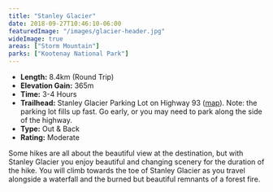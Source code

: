```yaml
---
title: "Stanley Glacier"
date: 2018-09-27T10:46:10-06:00
featuredImage: "/images/glacier-header.jpg"
wideImage: true
areas: ["Storm Mountain"]
parks: ["Kootenay National Park"]
---
```


- **Length:** 8.4km (Round Trip)
- **Elevation Gain:** 365m
- **Time:** 3-4 Hours
- **Trailhead:** Stanley Glacier Parking Lot on Highway 93 ([map](https://goo.gl/maps/T9Bo5pwqk7N2)). Note: the parking lot fills up fast. Go early, or you may need to park along the side of the highway.
- **Type:** Out & Back
- **Rating:** Moderate

Some hikes are all about the beautiful view at the destination, but with Stanley Glacier you enjoy beautiful and changing scenery for the duration of the hike. You will climb towards the toe of Stanley Glacier as you travel alongside a waterfall and the burned but beautiful remnants of a forest fire.
